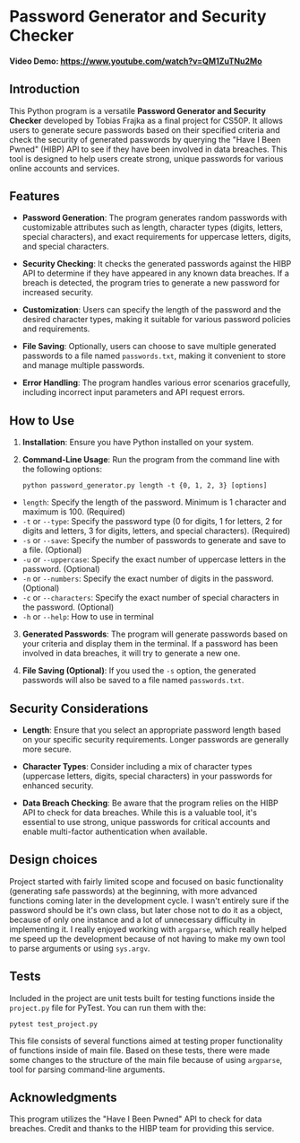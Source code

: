 # Password Generator and Security Checker
#### Video Demo:  https://www.youtube.com/watch?v=QM1ZuTNu2Mo

## Introduction

This Python program is a versatile **Password Generator and Security Checker** developed by Tobias Frajka as a final project for CS50P. It allows users to generate secure passwords based on their specified criteria and check the security of generated passwords by querying the "Have I Been Pwned" (HIBP) API to see if they have been involved in data breaches. This tool is designed to help users create strong, unique passwords for various online accounts and services.

## Features

- **Password Generation**: The program generates random passwords with customizable attributes such as length, character types (digits, letters, special characters), and exact requirements for uppercase letters, digits, and special characters.

- **Security Checking**: It checks the generated passwords against the HIBP API to determine if they have appeared in any known data breaches. If a breach is detected, the program tries to generate a new password for increased security.

- **Customization**: Users can specify the length of the password and the desired character types, making it suitable for various password policies and requirements.

- **File Saving**: Optionally, users can choose to save multiple generated passwords to a file named `passwords.txt`, making it convenient to store and manage multiple passwords.

- **Error Handling**: The program handles various error scenarios gracefully, including incorrect input parameters and API request errors.

## How to Use

1. **Installation**: Ensure you have Python installed on your system.

2. **Command-Line Usage**: Run the program from the command line with the following options:

    `python password_generator.py length -t {0, 1, 2, 3} [options]`

- `length`: Specify the length of the password. Minimum is 1 character and maximum is 100. (Required)
- `-t` or `--type`: Specify the password type (0 for digits, 1 for letters, 2 for digits and letters, 3 for digits, letters, and special characters). (Required)
- `-s` or `--save`: Specify the number of passwords to generate and save to a file. (Optional)
- `-u` or `--uppercase`: Specify the exact number of uppercase letters in the password. (Optional)
- `-n` or `--numbers`: Specify the exact number of digits in the password. (Optional)
- `-c` or `--characters`: Specify the exact number of special characters in the password. (Optional)
- `-h` or `--help`: How to use in terminal

3. **Generated Passwords**: The program will generate passwords based on your criteria and display them in the terminal. If a password has been involved in data breaches, it will try to generate a new one.

4. **File Saving (Optional)**: If you used the `-s` option, the generated passwords will also be saved to a file named `passwords.txt`.

## Security Considerations

- **Length**: Ensure that you select an appropriate password length based on your specific security requirements. Longer passwords are generally more secure.

- **Character Types**: Consider including a mix of character types (uppercase letters, digits, special characters) in your passwords for enhanced security.

- **Data Breach Checking**: Be aware that the program relies on the HIBP API to check for data breaches. While this is a valuable tool, it's essential to use strong, unique passwords for critical accounts and enable multi-factor authentication when available.

## Design choices

Project started with fairly limited scope and focused on basic functionality (generating safe passwords) at the beginning, with more advanced functions coming later in the development cycle. I wasn't entirely sure if the password should be it's own class, but later chose not to do it as a object, because of only one instance and a lot of unnecessary difficulty in implementing it. I really enjoyed working with `argparse`, which really helped me speed up the development because of not having to make my own tool to parse arguments or using `sys.argv`.

## Tests

Included in the project are unit tests built for testing functions inside the `project.py` file for PyTest. You can run them with the:

`pytest test_project.py`

This file consists of several functions aimed at testing proper functionality of functions inside of main file. Based on these tests, there were made some changes to the structure of the main file because of using `argparse`, tool for parsing command-line arguments.

## Acknowledgments

This program utilizes the "Have I Been Pwned" API to check for data breaches. Credit and thanks to the HIBP team for providing this service.

